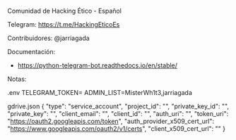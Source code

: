 Comunidad de Hacking Ético - Español

Telegram: https://t.me/HackingEticoEs

Contribuidores: 
@jarriagada

Documentación:
- https://python-telegram-bot.readthedocs.io/en/stable/

Notas:

.env 
TELEGRAM_TOKEN=
ADMIN_LIST=MisterWh1t3,jarriagada

gdrive.json
{
  "type": "service_account",
  "project_id": "",
  "private_key_id": "",
  "private_key": "",
  "client_email": "",
  "client_id": "",
  "auth_uri": "",
  "token_uri": "https://oauth2.googleapis.com/token",
  "auth_provider_x509_cert_url": "https://www.googleapis.com/oauth2/v1/certs",
  "client_x509_cert_url": ""
}